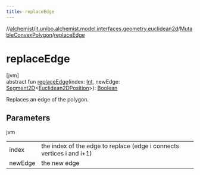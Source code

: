 ```yaml
---
title: replaceEdge
---
```

//[alchemist](../../../index.html)/[it.unibo.alchemist.model.interfaces.geometry.euclidean2d](../index.html)/[MutableConvexPolygon](index.html)/[replaceEdge](replace-edge.html)



# replaceEdge



[jvm]\
abstract fun [replaceEdge](replace-edge.html)(index: [Int](https://kotlinlang.org/api/latest/jvm/stdlib/kotlin/-int/index.html), newEdge: [Segment2D](../-segment2-d/index.html)<[Euclidean2DPosition](../../it.unibo.alchemist.model.implementations.positions/-euclidean2-d-position/index.html)>): [Boolean](https://kotlinlang.org/api/latest/jvm/stdlib/kotlin/-boolean/index.html)



Replaces an edge of the polygon.



## Parameters


jvm

| | |
|---|---|
| index | the index of the edge to replace (edge i connects vertices i and i+1) |
| newEdge | the new edge |




